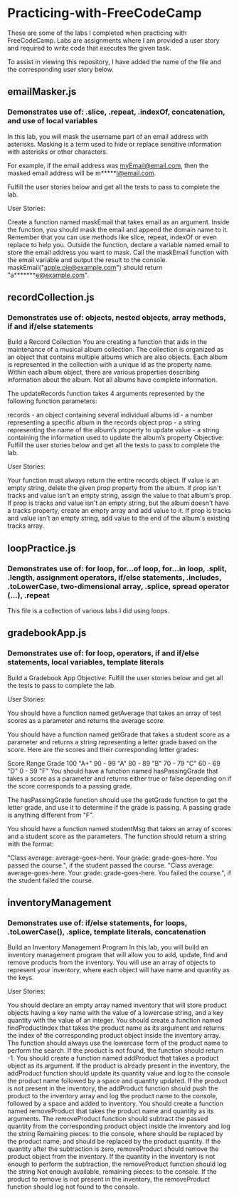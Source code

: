 # Practicing-with-FreeCodeCamp

These are some of the labs I completed when practicing with FreeCodeCamp. Labs are assignments where I am provided a user story and required to write code that executes the given task.

To assist in viewing this repository, I have added the name of the file and the corresponding user story below.

## emailMasker.js

### Demonstrates use of: .slice, .repeat, .indexOf, concatenation, and use of local variables

In this lab, you will mask the username part of an email address with asterisks. Masking is a term used to hide or replace sensitive information with asterisks or other characters.

For example, if the email address was myEmail@email.com, then the masked email address will be m**\***l@email.com.

Fulfill the user stories below and get all the tests to pass to complete the lab.

User Stories:

Create a function named maskEmail that takes email as an argument.
Inside the function, you should mask the email and append the domain name to it. Remember that you can use methods like slice, repeat, indexOf or even replace to help you.
Outside the function, declare a variable named email to store the email address you want to mask.
Call the maskEmail function with the email variable and output the result to the console.
maskEmail("apple.pie@example.com") should return "a**\*\*\***e@example.com".

## recordCollection.js

### Demonstrates use of: objects, nested objects, array methods, if and if/else statements

Build a Record Collection
You are creating a function that aids in the maintenance of a musical album collection. The collection is organized as an object that contains multiple albums which are also objects. Each album is represented in the collection with a unique id as the property name. Within each album object, there are various properties describing information about the album. Not all albums have complete information.

The updateRecords function takes 4 arguments represented by the following function parameters:

records - an object containing several individual albums
id - a number representing a specific album in the records object
prop - a string representing the name of the album’s property to update
value - a string containing the information used to update the album’s property
Objective: Fulfill the user stories below and get all the tests to pass to complete the lab.

User Stories:

Your function must always return the entire records object.
If value is an empty string, delete the given prop property from the album.
If prop isn't tracks and value isn't an empty string, assign the value to that album's prop.
If prop is tracks and value isn't an empty string, but the album doesn't have a tracks property, create an empty array and add value to it.
If prop is tracks and value isn't an empty string, add value to the end of the album's existing tracks array.

## loopPractice.js

### Demonstrates use of: for loop, for...of loop, for...in loop, .split, .length, assignment operators, if/else statements, .includes, .toLowerCase, two-dimensional array, .splice, spread operator (...), .repeat

This file is a collection of various labs I did using loops.

## gradebookApp.js

### Demonstrates use of: for loop, operators, if and if/else statements, local variables, template literals

Build a Gradebook App
Objective: Fulfill the user stories below and get all the tests to pass to complete the lab.

User Stories:

You should have a function named getAverage that takes an array of test scores as a parameter and returns the average score.

You should have a function named getGrade that takes a student score as a parameter and returns a string representing a letter grade based on the score. Here are the scores and their corresponding letter grades:

Score Range Grade
100 "A+"
90 - 99 "A"
80 - 89 "B"
70 - 79 "C"
60 - 69 "D"
0 - 59 "F"
You should have a function named hasPassingGrade that takes a score as a parameter and returns either true or false depending on if the score corresponds to a passing grade.

The hasPassingGrade function should use the getGrade function to get the letter grade, and use it to determine if the grade is passing. A passing grade is anything different from "F".

You should have a function named studentMsg that takes an array of scores and a student score as the parameters. The function should return a string with the format:

"Class average: average-goes-here. Your grade: grade-goes-here. You passed the course.", if the student passed the course.
"Class average: average-goes-here. Your grade: grade-goes-here. You failed the course.", if the student failed the course.

## inventoryManagement

### Demonstrates use of: if/else statements, for loops, .toLowerCase(), .splice, template literals, concatenation

Build an Inventory Management Program
In this lab, you will build an inventory management program that will allow you to add, update, find and remove products from the inventory. You will use an array of objects to represent your inventory, where each object will have name and quantity as the keys.

User Stories:

You should declare an empty array named inventory that will store product objects having a key name with the value of a lowercase string, and a key quantity with the value of an integer.
You should create a function named findProductIndex that takes the product name as its argument and returns the index of the corresponding product object inside the inventory array. The function should always use the lowercase form of the product name to perform the search. If the product is not found, the function should return -1.
You should create a function named addProduct that takes a product object as its argument.
If the product is already present in the inventory, the addProduct function should update its quantity value and log to the console the product name followed by a space and quantity updated.
If the product is not present in the inventory, the addProduct function should push the product to the inventory array and log the product name to the console, followed by a space and added to inventory.
You should create a function named removeProduct that takes the product name and quantity as its arguments.
The removeProduct function should subtract the passed quantity from the corresponding product object inside the inventory and log the string Remaining <product-name> pieces: <product-quantity> to the console, where <product-name> should be replaced by the product name, and <product-quantity> should be replaced by the product quantity.
If the quantity after the subtraction is zero, removeProduct should remove the product object from the inventory. If the quantity in the inventory is not enough to perform the subtraction, the removeProduct function should log the string Not enough <product-name> available, remaining pieces: <product-quantity> to the console.
If the product to remove is not present in the inventory, the removeProduct function should log <product-name> not found to the console.
